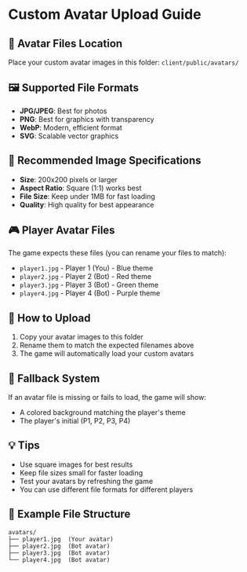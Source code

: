 # Custom Avatar Upload Guide

## 📁 Avatar Files Location
Place your custom avatar images in this folder: `client/public/avatars/`

## 🖼️ Supported File Formats
- **JPG/JPEG**: Best for photos
- **PNG**: Best for graphics with transparency
- **WebP**: Modern, efficient format
- **SVG**: Scalable vector graphics

## 📏 Recommended Image Specifications
- **Size**: 200x200 pixels or larger
- **Aspect Ratio**: Square (1:1) works best
- **File Size**: Keep under 1MB for fast loading
- **Quality**: High quality for best appearance

## 🎮 Player Avatar Files
The game expects these files (you can rename your files to match):

- `player1.jpg` - Player 1 (You) - Blue theme
- `player2.jpg` - Player 2 (Bot) - Red theme  
- `player3.jpg` - Player 3 (Bot) - Green theme
- `player4.jpg` - Player 4 (Bot) - Purple theme

## 📝 How to Upload
1. Copy your avatar images to this folder
2. Rename them to match the expected filenames above
3. The game will automatically load your custom avatars

## 🔄 Fallback System
If an avatar file is missing or fails to load, the game will show:
- A colored background matching the player's theme
- The player's initial (P1, P2, P3, P4)

## 💡 Tips
- Use square images for best results
- Keep file sizes small for faster loading
- Test your avatars by refreshing the game
- You can use different file formats for different players

## 🎨 Example File Structure
```
avatars/
├── player1.jpg  (Your avatar)
├── player2.jpg  (Bot avatar)
├── player3.jpg  (Bot avatar)
└── player4.jpg  (Bot avatar)
``` 